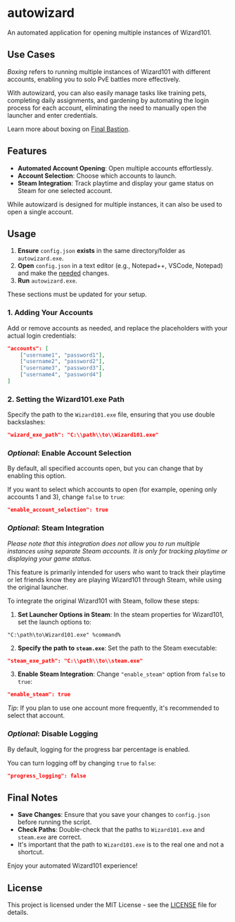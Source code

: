 # autowizard

An automated application for opening multiple instances of Wizard101.

## Use Cases
*Boxing* refers to running multiple instances of Wizard101 with different accounts, enabling you to solo PvE battles more effectively.

With autowizard, you can also easily manage tasks like training pets, completing daily assignments, and gardening by automating the login process for each account, eliminating the need to manually open the launcher and enter credentials.

Learn more about boxing on [Final Bastion](https://finalbastion.com/wizard101-guides/quad-boxing-wizard101/#:~:text=Learn%20more%20about%20Quad-Boxing%20in#:~:text=Learn%20more%20about%20Quad-Boxing%20in).

## Features
- **Automated Account Opening**: Open multiple accounts effortlessly.
- **Account Selection**: Choose which accounts to launch.
- **Steam Integration**: Track playtime and display your game status on Steam for one selected account.

While autowizard is designed for multiple instances, it can also be used to open a single account.

<!-- ## Requirements
- **Python**: Make sure Python is installed on your system. You can download it from [Python.org](https://www.python.org/).

autowizard uses libraries like `psutil` and `pywinauto` to automate the Wizard101 launcher's GUI. Non-standard libraries will be automatically installed on the first run using `pip`. -->

## Usage
1. **Ensure** `config.json` **exists** in the same directory/folder as `autowizard.exe`.
2. **Open** `config.json` in a text editor (e.g., Notepad++, VSCode, Notepad) and make the [needed](#1-adding-your-accounts) changes.
3. **Run** `autowizard.exe`.

These sections must be updated for your setup.

### 1. Adding Your Accounts

Add or remove accounts as needed, and replace the placeholders with your actual login credentials:
```json
"accounts": [
    ["username1", "password1"],
    ["username2", "password2"],
    ["username3", "password3"],
    ["username4", "password4"]
]
```

### 2. Setting the Wizard101.exe Path

Specify the path to the `Wizard101.exe` file, ensuring that you use double backslashes:
```json
"wizard_exe_path": "C:\\path\\to\\Wizard101.exe"
```

### *Optional*: Enable Account Selection 

By default, all specified accounts open, but you can change that by enabling this option.

If you want to select which accounts to open (for example, opening only accounts 1 and 3), change `false` to `true`:
```json
"enable_account_selection": true
```

### *Optional*: Steam Integration

*Please note that this integration does not allow you to run multiple instances using separate Steam accounts. It is only for tracking playtime or displaying your game status.*

This feature is primarily intended for users who want to track their playtime or let friends know they are playing Wizard101 through Steam, while using the original launcher.

To integrate the original Wizard101 with Steam, follow these steps:
1. **Set Launcher Options in Steam**:
In the steam properties for Wizard101, set the launch options to:
```
"C:\path\to\Wizard101.exe" %command%
```
2. **Specify the path to `steam.exe`**:
Set the path to the Steam executable:
```json
"steam_exe_path": "C:\\path\\to\\steam.exe"
```
3. **Enable Steam Integration**:
Change `"enable_steam"` option from `false` to `true`:
```json
"enable_steam": true
```

*Tip*: If you plan to use one account more frequently, it's recommended to select that account.

### *Optional*: Disable Logging

By default, logging for the progress bar percentage is enabled.

You can turn logging off by changing `true` to `false`:
```json
"progress_logging": false
```

## Final Notes

- **Save Changes**: Ensure that you save your changes to `config.json` before running the script.
- **Check Paths**: Double-check that the paths to `Wizard101.exe` and `steam.exe` are correct.
- It's important that the path to `Wizard101.exe` is to the real one and not a shortcut.

Enjoy your automated Wizard101 experience!

<!-- Compiledd using pyinstaller:
pyinstaller --onefile --clean --noupx --hidden-import=comtypes.stream --version-file=version_info.txt autowizard.py -->

## License

This project is licensed under the MIT License - see the [LICENSE](LICENSE) file for details.